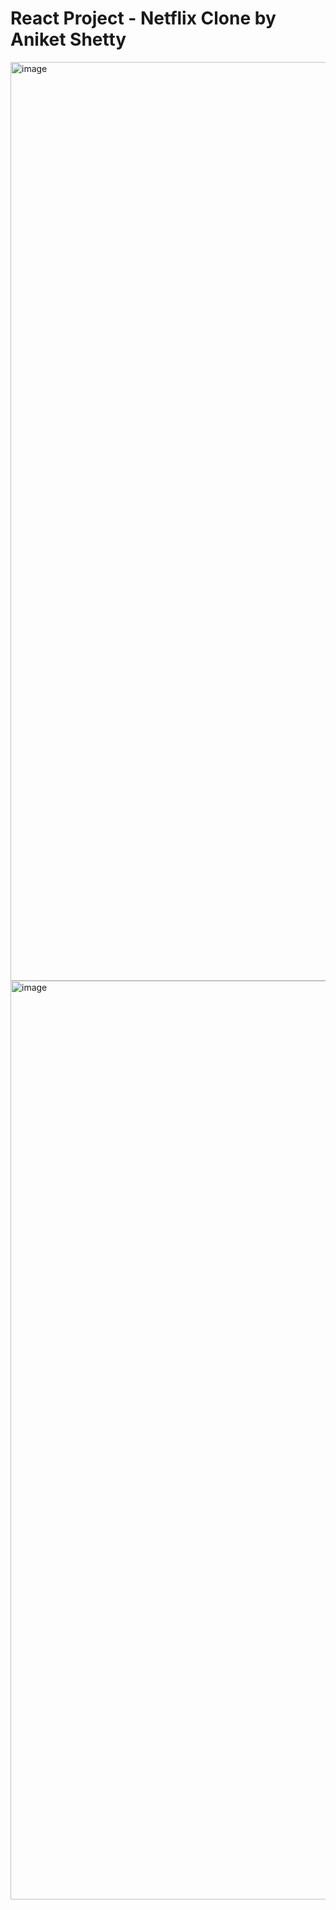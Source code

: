 # React Project - Netflix Clone by Aniket Shetty

<img width="1470" alt="image" src="https://github.com/user-attachments/assets/7f384259-cac1-4a6e-9963-85d1b7ea7c42" />

<img width="1470" alt="image" src="https://github.com/user-attachments/assets/b3353982-9a3d-427c-8492-2f37bd1088df" />
